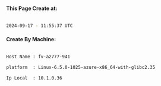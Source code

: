 
   
#### This Page Create at:

```bash

2024-09-17 - 11:55:37 UTC

```

#### Create By Machine:

```bash

Host Name : fv-az777-941

platform  : Linux-6.5.0-1025-azure-x86_64-with-glibc2.35

Ip Local  : 10.1.0.36

```

